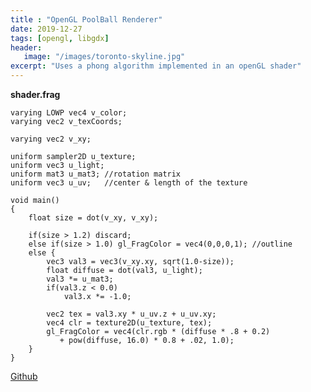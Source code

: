 ```yaml
---
title : "OpenGL PoolBall Renderer"
date: 2019-12-27
tags: [opengl, libgdx]
header:
   image: "/images/toronto-skyline.jpg"
excerpt: "Uses a phong algorithm implemented in an openGL shader"
---
```


<script src="soundmanager2-setup.js" id="setup"></script>
<script src="soundmanager2-jsmin.js" id="jsmin"></script>
<div id="embed-html"></div>
<script type="text/javascript" src="/PoolBall/html.nocache.js"></script>

<script>
  function handleMouseDown(evt) {
    evt.preventDefault();
    evt.stopPropagation();
    evt.target.style.cursor = 'default';
    window.focus();
  }

  function handleMouseUp(evt) {
    evt.preventDefault();
    evt.stopPropagation();
    evt.target.style.cursor = '';
  }
  document.getElementById('embed-html').addEventListener('mousedown', handleMouseDown, false);
  document.getElementById('embed-html').addEventListener('mouseup', handleMouseUp, false);
  
  document.getElementsByTagName("canvas")[0].style.overflow="visible";
</script>

**shader.frag**
~~~
varying LOWP vec4 v_color;
varying vec2 v_texCoords;

varying vec2 v_xy;

uniform sampler2D u_texture;
uniform vec3 u_light;
uniform mat3 u_mat3; //rotation matrix
uniform vec3 u_uv;   //center & length of the texture

void main()
{
    float size = dot(v_xy, v_xy);

    if(size > 1.2) discard;
    else if(size > 1.0) gl_FragColor = vec4(0,0,0,1); //outline
    else {
        vec3 val3 = vec3(v_xy.xy, sqrt(1.0-size));
        float diffuse = dot(val3, u_light);
        val3 *= u_mat3;
        if(val3.z < 0.0)
            val3.x *= -1.0;

        vec2 tex = val3.xy * u_uv.z + u_uv.xy;
        vec4 clr = texture2D(u_texture, tex);
        gl_FragColor = vec4(clr.rgb * (diffuse * .8 + 0.2)
           + pow(diffuse, 16.0) * 0.8 + .02, 1.0);
    }
}
~~~

[Github](https://github.com/vincent-terpstra/pool)
